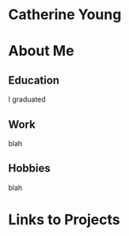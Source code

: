 # **Catherine Young**

# About Me

## Education
I graduated 

## Work
blah 

## Hobbies
blah

# Links to Projects
